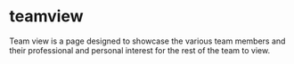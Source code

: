 # teamview
Team view is a page designed to showcase the various team members and their professional and personal interest for the rest of the team to view. 
